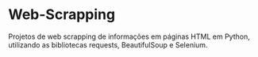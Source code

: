 # Web-Scrapping

Projetos de web scrapping de informações em páginas HTML em Python, utilizando as bibliotecas requests, BeautifulSoup e Selenium.
